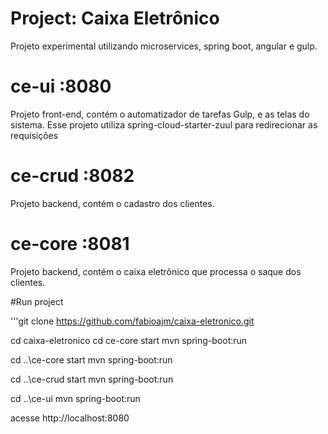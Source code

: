 # Project: Caixa Eletrônico
Projeto experimental utilizando microservices, spring boot, angular e gulp.

# ce-ui :8080
 Projeto front-end, contém o automatizador de tarefas Gulp, e as telas do sistema.
 Esse projeto utiliza spring-cloud-starter-zuul para redirecionar as requisições
 
# ce-crud :8082
 Projeto backend, contém o cadastro dos clientes.
 
# ce-core :8081
 Projeto backend, contém o caixa eletrônico que processa o saque dos clientes.
 
 
#Run project

'''git clone https://github.com/fabioajm/caixa-eletronico.git

cd caixa-eletronico
cd ce-core
start mvn spring-boot:run

cd ..\ce-core
start mvn spring-boot:run

cd ..\ce-crud
start mvn spring-boot:run

cd ..\ce-ui
mvn spring-boot:run

acesse http://localhost:8080
